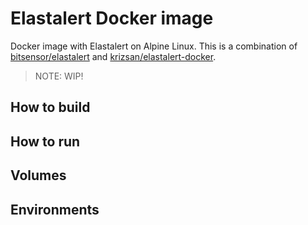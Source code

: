 # Elastalert Docker image

Docker image with Elastalert on Alpine Linux. This is a combination of [bitsensor/elastalert](https://github.com/bitsensor/elastalert) and [krizsan/elastalert-docker](https://github.com/krizsan/elastalert-docker).

> NOTE: WIP!

## How to build

## How to run

## Volumes

## Environments
